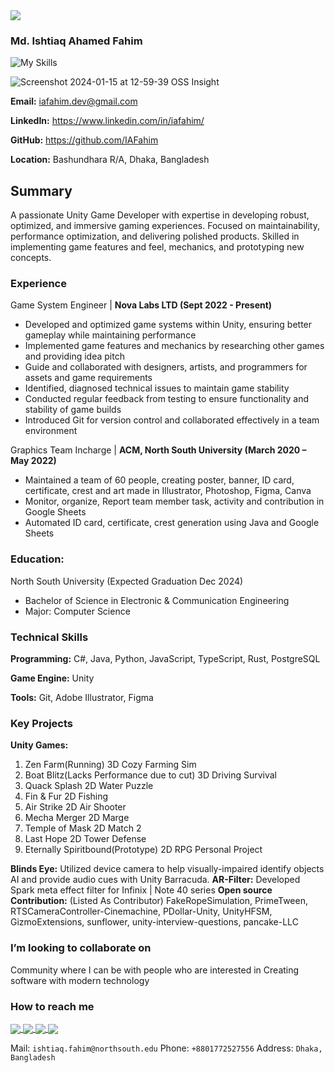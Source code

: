<a href="https://github.com/IAFahim">
  <img align="center" src="https://imgur.com/tIVIdI3.png" />
</a> 

### Md. Ishtiaq Ahamed Fahim

![My Skills](https://skillicons.dev/icons?i=java,cs,ts,js,go,cpp,python,postgres,unity,rust,deno,svelte,react,html,css,supabase,ai,ae&theme=light)

![Screenshot 2024-01-15 at 12-59-39 OSS Insight](https://github.com/IAFahim/IAFahim/assets/63500913/33a06b7c-d425-41be-af5b-d7e60150827d)

**Email:** iafahim.dev@gmail.com 

**LinkedIn:** https://www.linkedin.com/in/iafahim/

**GitHub:** https://github.com/IAFahim

**Location:** Bashundhara R/A, Dhaka, Bangladesh

## Summary

A passionate Unity Game Developer with expertise in developing robust, optimized, and immersive gaming experiences. Focused on maintainability, performance optimization, and delivering polished products. Skilled in implementing game features and feel, mechanics, and prototyping new concepts.

### Experience

Game System Engineer | **Nova Labs LTD (Sept 2022 - Present)**
* Developed and optimized game systems within Unity, ensuring better gameplay while maintaining performance 
* Implemented game features and mechanics by researching other games and providing idea pitch
* Guide and collaborated with designers, artists, and programmers for assets and game requirements
* Identified, diagnosed technical issues to maintain game stability 
* Conducted regular feedback from testing to ensure functionality and stability of game builds
* Introduced Git for version control and collaborated effectively in a team environment

Graphics Team Incharge | **ACM, North South University (March 2020 – May 2022)**
* Maintained a team of 60 people, creating poster, banner, ID card, certificate, crest and art made in Illustrator, Photoshop, Figma, Canva
* Monitor, organize, Report team member task, activity and contribution in Google Sheets
* Automated ID card, certificate, crest generation using Java and Google Sheets

### Education:

North South University (Expected Graduation Dec 2024)
* Bachelor of Science in Electronic & Communication Engineering
* Major: Computer Science

### Technical Skills

**Programming:** C#, Java, Python, JavaScript, TypeScript, Rust, PostgreSQL

**Game Engine:** Unity

**Tools:** Git, Adobe Illustrator, Figma

### Key Projects
**Unity Games:**
1. Zen Farm(Running) 3D Cozy Farming Sim
2. Boat Blitz(Lacks Performance due to cut) 3D Driving Survival
3. Quack Splash 2D Water Puzzle 
4. Fin & Fur 2D Fishing
5. Air Strike 2D Air Shooter
6. Mecha Merger 2D Marge
7. Temple of Mask 2D Match 2
8. Last Hope 2D Tower Defense
9. Eternally Spiritbound(Prototype) 2D RPG Personal Project

**Blinds Eye:** Utilized device camera to help visually-impaired identify objects AI and provide audio cues with Unity Barracuda.
**AR-Filter:** Developed Spark meta effect filter for Infinix | Note 40 series
**Open source Contribution:** (Listed As Contributor) FakeRopeSimulation, PrimeTween, RTSCameraController-Cinemachine, PDollar-Unity, UnityHFSM, GizmoExtensions, sunflower, unity-interview-questions, pancake-LLC 

### I’m looking to collaborate on

Community where I can be with people who are interested in Creating software with modern technology

### How to reach me 

<a href="https://github.com/IAFahim">
  <img align="center" src="https://img.shields.io/badge/GitHub-100000?style=for-the-badge&logo=github&logoColor=white" />
</a>
<a href="www.linkedin.com/in/iafahim">
  <img align="center" src="https://img.shields.io/badge/LinkedIn-0077B5?style=for-the-badge&logo=linkedin&logoColor=white" />
</a>
<a href="mailto:ishtiaq.fahim@northsouth.edu">
  <img align="center" src="https://img.shields.io/badge/Gmail-D14836?style=for-the-badge&logo=gmail&logoColor=white" />
</a>
<a href="https://t.me/IAFahim">
  <img align="center" src="https://img.shields.io/badge/Telegram-2CA5E0?style=for-the-badge&logo=telegram&logoColor=white" />
</a>

Mail: `ishtiaq.fahim@northsouth.edu`
Phone: `+8801772527556`
Address: `Dhaka, Bangladesh`
